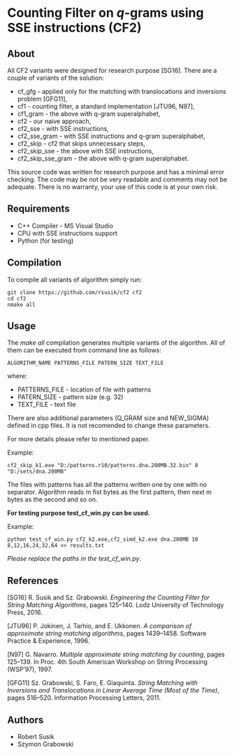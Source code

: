 # Counting Filter on *q*-grams using SSE instructions (CF2)

## About
All CF2 variants were designed for research purpose [SG16]. 
There are a couple of variants of the solution:
* cf_gfg - applied only for the matching with translocations and inversions problem [GFG11],
* cf1 - counting filter, a standard implementation [JTU96, N97],
* cf1_gram - the above with q-gram superalphabet,
* cf2 - our naive approach,
* cf2_sse - with SSE instructions,
* cf2_sse_gram - with SSE instructions and q-gram superalphabet,
* cf2_skip - cf2 that skips unnecessary steps,
* cf2_skip_sse - the above with SSE instructions,
* cf2_skip_sse_gram - the above with q-gram superalphabet.

This source code was written for research purpose and has a minimal error checking.
The code may be not be very readable and comments may not be adequate.
There is no warranty, your use of this code is at your own risk.

## Requirements

* C++ Compiler - MS Visual Studio
* CPU with SSE instructions support
* Python (for testing)

## Compilation

To compile all variants of algorithm simply run:

```shell
git clone https://github.com/rsusik/cf2 cf2
cd cf2
nmake all
```

## Usage

The *make all* compilation generates multiple variants of the algorithm. All of them can be executed from command line as follows:

```shell
ALGORITHM_NAME PATTERNS_FILE PATERN_SIZE TEXT_FILE
```

where:

* PATTERNS_FILE - location of file with patterns
* PATERN_SIZE - pattern size (e.g. 32)
* TEXT_FILE - text file

There are also additional parameters (Q_GRAM size and NEW_SIGMA) defined in cpp files.
It is not recomended to change these parameters.

For more details please refer to mentioned paper.

Example:
```shell
cf2_skip_k1.exe "D:/patterns.r10/patterns.dna.200MB.32.bin" 8 "D:/sets/dna.200MB"
```

The files with patterns has all the patterns written one by one with no separator.
Algorithm reads m fist bytes as the first pattern, then next m bytes as the second and so on.

**For testing purpose test_cf_win.py can be used.**

Example:
```shell
python test_cf_win.py cf2_k2.exe,cf2_simd_k2.exe dna.200MB 10 8,12,16,24,32,64 >> results.txt
```

*Please replace the paths in the test_cf_win.py*.

## References

[SG16] R. Susik and Sz. Grabowski.
*Engineering the Counting Filter for String Matching Algorithms*,
pages 125–140. Lodz University of Technology Press, 2016.

[JTU96] P. Jokinen, J. Tarhio, and E. Ukkonen.
*A comparison of approximate string matching algorithms*,
pages 1439–1458. Software Practice & Experience, 1996.

[N97] G. Navarro.
*Multiple approximate string matching by counting*,
pages 125–139. In Proc. 4th South American Workshop on String Processing (WSP’97), 1997.

[GFG11] Sz. Grabowski, S. Faro, E. Giaquinta.
*String Matching with Inversions and Translocations in Linear Average Time (Most of the Time)*,
pages 516–520. Information Processing Letters, 2011.

## Authors
* Robert Susik
* Szymon Grabowski

